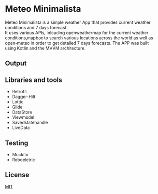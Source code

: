 # Meteo Minimalista

Meteo Minimalista is a simple weather App that provides current weather conditions and 7 days forecast.  
It uses various APIs, inlcuding openweathermap for the current weather conditions,mapbox to search various locations across the world as well as open-meteo in order to get detailed 7 days forecasts.
The APP was built using Kotlin and the MVVM architecture.

## Output

## Libraries and tools
- Retrofit
- Dagger-Hilt
- Lottie
- Glide
- DataStore
- Viewmodel
- Savedstatehandle
- LiveData
## Testing
- Mockito
- Roboeletric


## License
[MIT](https://choosealicense.com/licenses/mit/)
